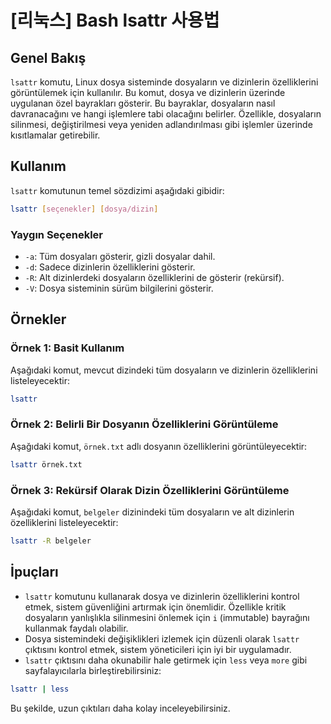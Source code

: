 # [리눅스] Bash lsattr 사용법

## Genel Bakış
`lsattr` komutu, Linux dosya sisteminde dosyaların ve dizinlerin özelliklerini görüntülemek için kullanılır. Bu komut, dosya ve dizinlerin üzerinde uygulanan özel bayrakları gösterir. Bu bayraklar, dosyaların nasıl davranacağını ve hangi işlemlere tabi olacağını belirler. Özellikle, dosyaların silinmesi, değiştirilmesi veya yeniden adlandırılması gibi işlemler üzerinde kısıtlamalar getirebilir.

## Kullanım
`lsattr` komutunun temel sözdizimi aşağıdaki gibidir:

```bash
lsattr [seçenekler] [dosya/dizin]
```

### Yaygın Seçenekler
- `-a`: Tüm dosyaları gösterir, gizli dosyalar dahil.
- `-d`: Sadece dizinlerin özelliklerini gösterir.
- `-R`: Alt dizinlerdeki dosyaların özelliklerini de gösterir (rekürsif).
- `-V`: Dosya sisteminin sürüm bilgilerini gösterir.

## Örnekler
### Örnek 1: Basit Kullanım
Aşağıdaki komut, mevcut dizindeki tüm dosyaların ve dizinlerin özelliklerini listeleyecektir:

```bash
lsattr
```

### Örnek 2: Belirli Bir Dosyanın Özelliklerini Görüntüleme
Aşağıdaki komut, `örnek.txt` adlı dosyanın özelliklerini görüntüleyecektir:

```bash
lsattr örnek.txt
```

### Örnek 3: Rekürsif Olarak Dizin Özelliklerini Görüntüleme
Aşağıdaki komut, `belgeler` dizinindeki tüm dosyaların ve alt dizinlerin özelliklerini listeleyecektir:

```bash
lsattr -R belgeler
```

## İpuçları
- `lsattr` komutunu kullanarak dosya ve dizinlerin özelliklerini kontrol etmek, sistem güvenliğini artırmak için önemlidir. Özellikle kritik dosyaların yanlışlıkla silinmesini önlemek için `i` (immutable) bayrağını kullanmak faydalı olabilir.
- Dosya sistemindeki değişiklikleri izlemek için düzenli olarak `lsattr` çıktısını kontrol etmek, sistem yöneticileri için iyi bir uygulamadır.
- `lsattr` çıktısını daha okunabilir hale getirmek için `less` veya `more` gibi sayfalayıcılarla birleştirebilirsiniz:

```bash
lsattr | less
```

Bu şekilde, uzun çıktıları daha kolay inceleyebilirsiniz.
